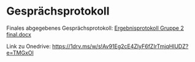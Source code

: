 # Gesprächsprotokoll

Finales abgegebenes Gesprächsprotokoll:
[Ergebnisprotokoll Gruppe 2 final.docx](https://github.com/gz-bad-erzland-p2/Dokumentation/files/10111417/Ergebnisprotokoll.Gruppe.2.final.docx)


Link zu Onedrive: https://1drv.ms/w/s!Av91Eg2cE4ZlyF6fZIrTmjqHlUDZ?e=TMGxOl
